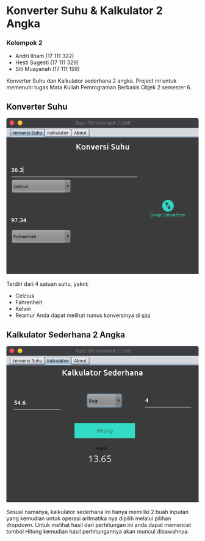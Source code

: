 # Konverter Suhu & Kalkulator 2 Angka
### Kelompok 2
  * Andri Ilham       (17 111 322)
  * Hesti Sugesti     (17 111 329)
  * Siti Muayanah     (17 111 159)

Konverter Suhu dan Kalkulator sederhana 2 angka. Project ini untuk memenuhi tugas Mata Kuliah Pemrograman Berbasis Objek 2 semester 6.

## Konverter Suhu
![alt text](src/screenshoot/conv.png)

Terdiri dari 4 satuan suhu, yakni:
  * Celcius
  * Fahrenheit
  * Kelvin
  * Reamur
Anda dapat melihat rumus konversinya di [sini](https://rumusrumus.com/rumus-konversi-suhu/)

## Kalkulator Sederhana 2 Angka 
![alt text](src/screenshoot/calc.png)

Sesuai namanya, kalkulator sederhana ini hanya memiliki 2 buah inputan yang kemudian untuk operasi aritmatika nya dipilih melalui pilihan *dropdown*. Untuk melihat hasil dari perhitungan ini anda dapat memencet tombol Hitung kemudian hasil perhitungannya akan muncul dibawahnya.
